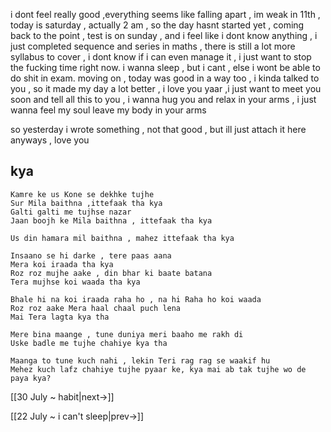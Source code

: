 i dont feel really good  ,everything seems like falling apart , im weak in 11th , today is saturday , actually 2 am , so the day hasnt started yet , coming back to the point , test is on sunday , and i feel like i dont know anything , i just completed sequence and series in maths , there is still a lot more syllabus to cover , i dont know if i can even manage it , i just want to stop the fucking time right now.
i wanna sleep , but i cant , else i wont be able to do shit in exam.
moving on , today was good in a way too , i kinda talked to you , so it made my day a lot better , i love you yaar ,i just want to meet you soon and tell all this to you , i wanna hug you and relax in your arms , i just wanna feel my soul leave my body in your arms

so yesterday i wrote something , not that good , but ill just attach it here anyways , love you 


## kya

	Kamre ke us Kone se dekhke tujhe  
	Sur Mila baithna ,ittefaak tha kya  
	Galti galti me tujhse nazar 
	Jaan boojh ke Mila baithna , ittefaak tha kya  
  
	Us din hamara mil baithna , mahez ittefaak tha kya  
  
	Insaano se hi darke , tere paas aana  
	Mera koi iraada tha kya  
	Roz roz mujhe aake , din bhar ki baate batana  
	Tera mujhse koi waada tha kya  
  
	Bhale hi na koi iraada raha ho , na hi Raha ho koi waada  
	Roz roz aake Mera haal chaal puch lena  
	Mai Tera lagta kya tha  
  
	Mere bina maange , tune duniya meri baaho me rakh di  
	Uske badle me tujhe chahiye kya tha  
  
	Maanga to tune kuch nahi , lekin Teri rag rag se waakif hu  
	Mehez kuch lafz chahiye tujhe pyaar ke, kya mai ab tak tujhe wo de paya kya?


[[30 July ~ habit|next->]]

[[22 July ~ i can't sleep|prev->]]
